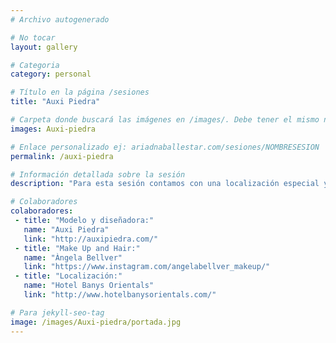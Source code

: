 ```yaml
---
# Archivo autogenerado

# No tocar
layout: gallery

# Categoria
category: personal

# Título en la página /sesiones
title: "Auxi Piedra"

# Carpeta donde buscará las imágenes en /images/. Debe tener el mismo nombre y sin espacios
images: Auxi-piedra

# Enlace personalizado ej: ariadnaballestar.com/sesiones/NOMBRESESION
permalink: /auxi-piedra

# Información detallada sobre la sesión
description: "Para esta sesión contamos con una localización especial y preciosa: Un hotel en pleno centro de Barcelona. Se portaron genial con nosotras y nos cuidaron mucho. También contamos con una colección de una maravillosa diseñadora, Auxi y con una maquilladora súper profesional. Estoy encantada de haber podido contar con ellas y espero repetir alguna vez"

# Colaboradores
colaboradores:
 - title: "Modelo y diseñadora:"
   name: "Auxi Piedra"
   link: "http://auxipiedra.com/"
 - title: "Make Up and Hair:"
   name: "Àngela Bellver"
   link: "https://www.instagram.com/angelabellver_makeup/"
 - title: "Localización:"
   name: "Hotel Banys Orientals"
   link: "http://www.hotelbanysorientals.com/"

# Para jekyll-seo-tag
image: /images/Auxi-piedra/portada.jpg
---
```

